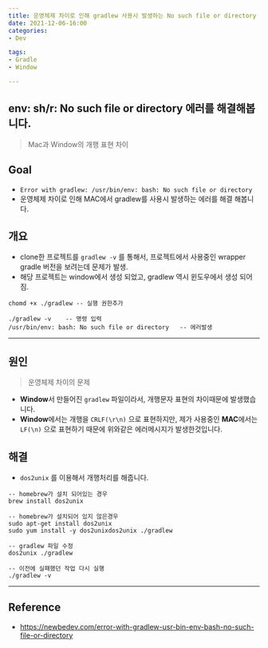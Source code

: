 ```yaml
---
title: 운영체제 차이로 인해 gradlew 사용시 발생하는 No such file or directory 에러 해결
date: 2021-12-06-16:00
categories:
- Dev

tags:
- Gradle
- Window

---
```


## env: sh/r: No such file or directory 에러를 해결해봅니다.
> Mac과 Window의 개행 표현 차이

## Goal
- `Error with gradlew: /usr/bin/env: bash: No such file or directory`
- 운영체제 차이로 인해 MAC에서 gradlew를 사용시 발생하는 에러를 해결 해봅니다.

## 개요
- clone한 프로젝트를 `gradlew -v` 를 통해서, 프로젝트에서 사용중인 wrapper gradle 버전을 보려는데 문제가 발생.
- 해당 프로젝트는 window에서 생성 되었고, gradlew 역시 윈도우에서 생성 되어짐.

```
chomd +x ./gradlew -- 실행 권한추가

./gradlew -v    -- 명령 입력
/usr/bin/env: bash: No such file or directory   -- 에러발생
```

---

## 원인
> 운영체제 차이의 문제  

- **Window**서 만들어진 `gradlew` 파일이라서, 개행문자 표현의 차이때문에 발생했습니다.
- **Window**에서는 개행을 `CRLF(\r\n)` 으로 표현하지만, 제가 사용중인 **MAC**에서는 `LF(\n)` 으로 표현하기 때문에 위와같은 에러메시지가 발생한것입니다.

## 해결
- `dos2unix` 를 이용해서 개행처리를 해줍니다.

```console
-- homebrew가 설치 되어있는 경우
brew install dos2unix

-- homebrew가 설치되어 있지 않은경우
sudo apt-get install dos2unix
sudo yum install -y dos2unixdos2unix ./gradlew
```

```
-- gradlew 파일 수정
dos2unix ./gradlew

-- 이전에 실패했던 작업 다시 실행
./gradlew -v
```

---

## Reference
- https://newbedev.com/error-with-gradlew-usr-bin-env-bash-no-such-file-or-directory